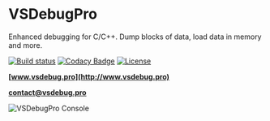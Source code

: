# VSDebugPro
Enhanced debugging for C/C++. Dump blocks of data, load data in memory and more.

[![Build status](https://ci.appveyor.com/api/projects/status/y1b8p5ncabjbv4kn?svg=true)](https://ci.appveyor.com/project/ovidiuvio/vsdebugpro)
[![Codacy Badge](https://api.codacy.com/project/badge/Grade/7b48c2bd590541fa8c5ec80422554e38)](https://www.codacy.com/app/ovidiuvio/VSDebugPro?utm_source=github.com&amp;utm_medium=referral&amp;utm_content=ovidiuvio/VSDebugPro&amp;utm_campaign=Badge_Grade)
<a href="https://raw.githubusercontent.com/ovidiuvio/VSDebugPro/master/LICENSE.md"><img src="https://img.shields.io/badge/license-MIT-blue.svg" alt="License" /></a>

**[www.vsdebug.pro](http://www.vsdebug.pro)**

**[contact@vsdebug.pro](mailto:contact@vsdebug.pro)**

![VSDebugPro Console](http://www.vsdebug.pro/assets/img/vsd_console.png)

